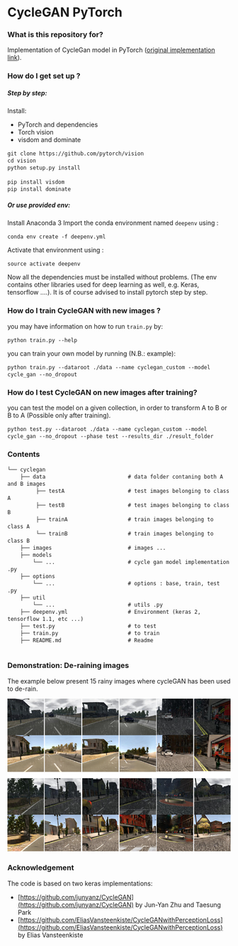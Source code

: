 # CycleGAN PyTorch #

### What is this repository for? 
Implementation of CycleGan model in PyTorch ([original implementation link](https://github.com/junyanz/CycleGAN)). 

### How do I get set up ?
##### Step by step:
Install:
* PyTorch and dependencies 
* Torch vision
* visdom and dominate
```
git clone https://github.com/pytorch/vision
cd vision
python setup.py install

pip install visdom
pip install dominate
```

##### Or use provided env:
Install Anaconda 3
Import the conda environment named `deepenv` using : 
```
conda env create -f deepenv.yml
```
Activate that environment using :
```
source activate deepenv
```
Now all the dependencies must be installed without problems. (The env contains other libraries used for deep learning as well, e.g. Keras, tensorflow ....). It is of course advised to install pytorch step by step.

### How do I train CycleGAN with new images ?
you may have information on how to run ```train.py``` by:
```
python train.py --help
```
you can train your own model by running (N.B.: example):
```
python train.py --dataroot ./data --name cyclegan_custom --model cycle_gan --no_dropout
```
### How do I test CycleGAN on new images after training?
you can test the model on a given collection, in order to transform A to B or B to A (Possible only after training).
```
python test.py --dataroot ./data --name cyclegan_custom --model cycle_gan --no_dropout --phase test --results_dir ./result_folder
```
### Contents
```
└── cyclegan
    ├── data                          # data folder contaning both A and B images
         ├── testA                    # test images belonging to class A
         ├── testB                    # test images belonging to class B
         ├── trainA                   # train images belonging to class A
         └── trainB                   # train images belonging to class B
    ├── images                        # images ... 
    ├── models
        └── ...                       # cycle gan model implementation .py
    ├── options                      
        └── ...                       # options : base, train, test .py
    ├── util    
        └── ...                       # utils .py               
    ├── deepenv.yml                   # Environment (keras 2, tensorflow 1.1, etc ...)
    ├── test.py                       # to test
    ├── train.py                      # to train
    ├── README.md                     # Readme


```
### Demonstration: De-raining images 
The example below present 15 rainy images where cycleGAN has been used to de-rain.

![](https://github.com/HagopB/cyclegan_pytorch/blob/master/images/demo.png)

### Acknowledgement
The code is based on two keras implementations:
* [https://github.com/junyanz/CycleGAN](https://github.com/junyanz/CycleGAN) by Jun-Yan Zhu and Taesung Park
* [https://github.com/EliasVansteenkiste/CycleGANwithPerceptionLoss](https://github.com/EliasVansteenkiste/CycleGANwithPerceptionLoss) by Elias Vansteenkiste



